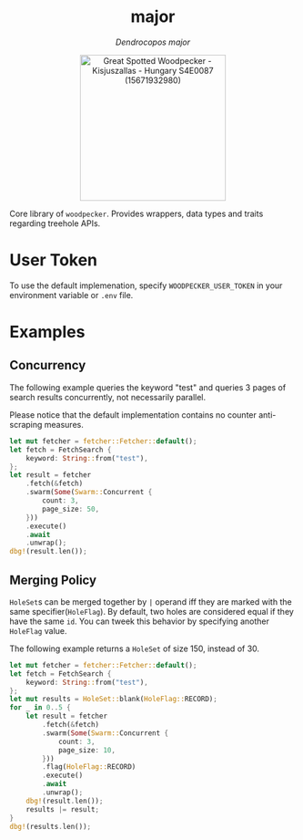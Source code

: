 <div align="center"><h1 align="center">major</h1><p><em>Dendrocopos major</em></p>
<p><a title="Francesco Veronesi from Italy, CC BY-SA 2.0 &lt;https://creativecommons.org/licenses/by-sa/2.0&gt;, via Wikimedia Commons" href="https://commons.wikimedia.org/wiki/File:Great_Spotted_Woodpecker_-_Kisjuszallas_-_Hungary_S4E0087_(15671932980).jpg"><img width="256" alt="Great Spotted Woodpecker - Kisjuszallas - Hungary S4E0087 (15671932980)" src="https://upload.wikimedia.org/wikipedia/commons/thumb/c/c2/Great_Spotted_Woodpecker_-_Kisjuszallas_-_Hungary_S4E0087_%2815671932980%29.jpg/256px-Great_Spotted_Woodpecker_-_Kisjuszallas_-_Hungary_S4E0087_%2815671932980%29.jpg"></a></p>
</div>

Core library of `woodpecker`. Provides wrappers, data types and traits regarding treehole APIs.

# User Token

To use the default implemenation, specify `WOODPECKER_USER_TOKEN` in your environment variable or `.env` file.

# Examples

## Concurrency

The following example queries the keyword "test" and queries 3 pages of search results concurrently, not necessarily parallel. 

Please notice that the default implementation contains no counter anti-scraping measures. 

```rust
let mut fetcher = fetcher::Fetcher::default();
let fetch = FetchSearch {
    keyword: String::from("test"),
};
let result = fetcher
    .fetch(&fetch)
    .swarm(Some(Swarm::Concurrent {
        count: 3,
        page_size: 50,
    }))
    .execute()
    .await
    .unwrap();
dbg!(result.len());
```

## Merging Policy

`HoleSet`s can be merged together by `|` operand iff they are marked with the same specifier(`HoleFlag`). By default, two holes are considered equal if they have the same `id`. You can tweek this behavior by specifying another `HoleFlag` value.

The following example returns a `HoleSet` of size 150, instead of 30.

```rust
let mut fetcher = fetcher::Fetcher::default();
let fetch = FetchSearch {
    keyword: String::from("test"),
};
let mut results = HoleSet::blank(HoleFlag::RECORD);
for _ in 0..5 {
    let result = fetcher
        .fetch(&fetch)
        .swarm(Some(Swarm::Concurrent {
            count: 3,
            page_size: 10,
        }))
        .flag(HoleFlag::RECORD)
        .execute()
        .await
        .unwrap();
    dbg!(result.len());
    results |= result;
}
dbg!(results.len());
```
